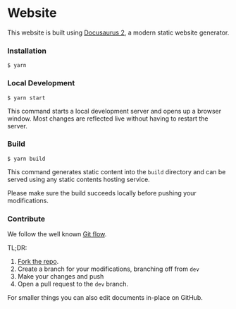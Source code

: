 # Website

This website is built using [Docusaurus 2](https://docusaurus.io/), a modern static website generator.

### Installation

```
$ yarn
```

### Local Development

```
$ yarn start
```

This command starts a local development server and opens up a browser window. Most changes are reflected live without having to restart the server.

### Build

```
$ yarn build
```

This command generates static content into the `build` directory and can be served using any static contents hosting service.

Please make sure the build succeeds locally before pushing your modifications.


### Contribute

We follow the well known [Git flow](https://www.atlassian.com/git/tutorials/comparing-workflows/gitflow-workflow).

TL;DR:
1. [Fork the repo](https://docs.github.com/en/get-started/quickstart/fork-a-repo).
2. Create a branch for your modifications, branching off from `dev`
3. Make your changes and push
4. Open a pull request to the `dev` branch.

For smaller things you can also edit documents in-place on GitHub.

